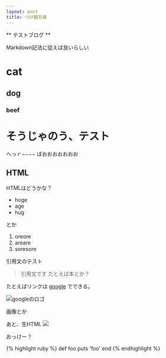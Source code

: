 ```yaml
---
layout: post
title: つけ麺万歳
---
```

** テストブログ **

Markdown記法に従えば良いらしい

# cat
## dog
### beef

そうじゃのう、テスト
====================
へっｒ−−−−
ぽおおおおおおお

HTML
--------------------
HTMLはどうかな？

* hoge
* age
* hug

とか

1. oreore
2. areare
3. soresore

引用文のテスト

> 引用文です
> たとえば本とか？

たとえばリンクは [google](http://google.com) でできる。

![googleのロゴ](http://www.google.com/images/logo.gif)

画像とか

あと、生HTML <img src="http://www.google.com/images/logo.gif" />

おっけー？

{% highlight ruby %}
def foo
  puts 'foo'
end
{% endhighlight %}
